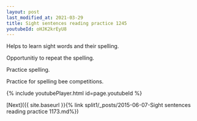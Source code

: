 ```yaml
---
layout: post
last_modified_at: 2021-03-29
title: Sight sentences reading practice 1245
youtubeId: oHJK2krEyU8
---
```

 
 
Helps to learn sight words and their spelling.

Opportunitiy to repeat the spelling. 

Practice spelling. 
 
Practice for spelling bee competitions. 
 
{% include youtubePlayer.html id=page.youtubeId %}
 
 

[Next]({{ site.baseurl }}{% link  split1/_posts/2015-06-07-Sight sentences reading practice 1173.md%})
 
